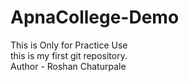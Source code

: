 # ApnaCollege-Demo
This is Only for Practice Use
</br>
this is my first git repository. 
</br>
Author - Roshan Chaturpale 
